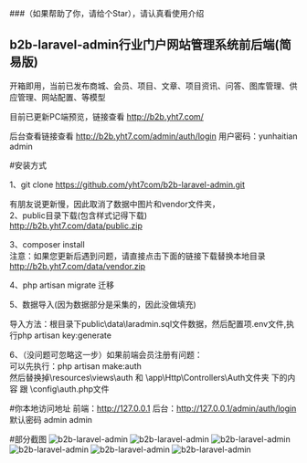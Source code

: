 ###（如果帮助了你，请给个Star），请认真看使用介绍
## b2b-laravel-admin行业门户网站管理系统前后端(简易版)
开箱即用，当前已发布商城、会员、项目、文章、项目资讯、问答、图库管理、供应管理、网站配置、等模型<br>

目前已更新PC端预览，链接查看 http://b2b.yht7.com/<br>

后台查看链接查看 http://b2b.yht7.com/admin/auth/login  用户密码：yunhaitian  admin<br>


#安装方式

1、git clone https://github.com/yht7com/b2b-laravel-admin.git<br>

有朋友说更新慢，因此取消了数据中图片和vendor文件夹，<br>
2、public目录下载(包含样式记得下载)<br>
http://b2b.yht7.com/data/public.zip<br>

3、composer install <br>
注意：如果您更新后遇到问题，请直接点击下面的链接下载替换本地目录<br>
http://b2b.yht7.com/data/vendor.zip<br>

4、php artisan migrate 迁移<br>


5、数据导入(因为数据部分是采集的，因此没做填充)<br>

导入方法：根目录下public\data\laradmin.sql文件数据，然后配置项.env文件,执行php artisan key:generate


6、（没问题可忽略这一步）如果前端会员注册有问题：<br>
可以先执行：php artisan make:auth<br>
然后替换掉\resources\views\auth 和  \app\Http\Controllers\Auth文件夹 下的内容  跟 \config\auth.php文件


#你本地访问地址
前端：http://127.0.0.1
后台：http://127.0.0.1/admin/auth/login  默认密码 admin  admin

#部分截图
![b2b-laravel-admin](https://github.com/yht7com/b2b-laravel-admin/blob/master/public/vimg/10.jpg)
![b2b-laravel-admin](https://github.com/yht7com/b2b-laravel-admin/blob/master/public/vimg/11.jpg)
![b2b-laravel-admin](https://github.com/yht7com/b2b-laravel-admin/blob/master/public/vimg/12.jpg)
![b2b-laravel-admin](https://github.com/yht7com/b2b-laravel-admin/blob/master/public/vimg/13.jpg)
![b2b-laravel-admin](https://github.com/yht7com/b2b-laravel-admin/blob/master/public/vimg/14.jpg)
![b2b-laravel-admin](https://github.com/yht7com/b2b-laravel-admin/blob/master/public/vimg/15.jpg)

